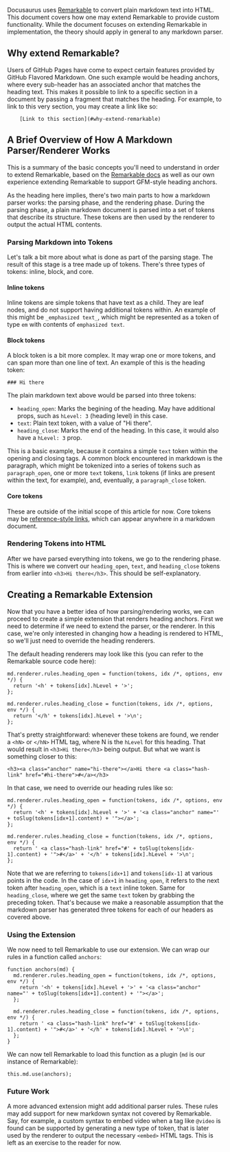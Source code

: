 Docusaurus uses [Remarkable](https://github.com/jonschlinkert/remarkable) to convert plain markdown text into HTML. This document covers how one may extend Remarkable to provide custom functionality. While the document focuses on extending Remarkable in implementation, the theory should apply in general to any markdown parser.

## Why extend Remarkable?

Users of GitHub Pages have come to expect certain features provided by GitHub Flavored Markdown. One such example would be heading anchors, where every sub-header has an associated anchor that matches the heading text. This makes it possible to link to a specific section in a document by passing a fragment that matches the heading. For example, to link to this very section, you may create a link like so:

```
    [Link to this section](#why-extend-remarkable)
```

## A Brief Overview of How A Markdown Parser/Renderer Works

This is a summary of the basic concepts you'll need to understand in order to extend Remarkable, based on the [Remarkable docs](https://github.com/jonschlinkert/remarkable/tree/master/docs) as well as our own experience extending Remarkable to support GFM-style heading anchors.

As the heading here implies, there's two main parts to how a markdown parser works: the parsing phase, and the rendering phase. During the parsing phase, a plain markdown document is parsed into a set of tokens that describe its structure. These tokens are then used by the renderer to output the actual HTML contents.

### Parsing Markdown into Tokens

Let's talk a bit more about what is done as part of the parsing stage. The result of this stage is a tree made up of tokens. There's three types of tokens: inline, block, and core.

#### Inline tokens

Inline tokens are simple tokens that have text as a child. They are leaf nodes, and do not support having additional tokens within. An example of this might be `_emphasized text_`, which might be represented as a token of type `em` with contents of `emphasized text`.

#### Block tokens

A block token is a bit more complex. It may wrap one or more tokens, and can span more than one line of text. An example of this is the heading token:

```
### Hi there
```

The plain markdown text above would be parsed into three tokens:

- `heading_open`: Marks the begining of the heading. May have additional props, such as `hLevel: 3` (heading level) in this case.
- `text`: Plain text token, with a value of "Hi there".
- `heading_close`: Marks the end of the heading. In this case, it would also have a `hLevel: 3` prop.

This is a basic example, because it contains a simple `text` token within the opening and closing tags. A common block encountered in markdown is the paragraph, which might be tokenized into a series of tokens such as `paragraph_open`, one or more `text` tokens, `link` tokens (if links are present within the text, for example), and, eventually, a `paragraph_close` token.

#### Core tokens

These are outside of the initial scope of this article for now. Core tokens may be [reference-style links](https://github.github.com/gfm/#link-reference-definitions), which can appear anywhere in a markdown document.

### Rendering Tokens into HTML

After we have parsed everything into tokens, we go to the rendering phase. This is where we convert our `heading_open`, `text`, and `heading_close` tokens from earlier into `<h3>Hi there</h3>`. This should be self-explanatory.

## Creating a Remarkable Extension

Now that you have a better idea of how parsing/rendering works, we can proceed to create a simple extension that renders heading anchors. First we need to determine if we need to extend the parser, or the renderer. In this case, we're only interested in changing how a heading is rendered to HTML, so we'll just need to override the heading renderers.

The default heading renderers may look like this (you can refer to the Remarkable source code here):

```
md.renderer.rules.heading_open = function(tokens, idx /*, options, env */) {
  return '<h' + tokens[idx].hLevel + '>';
};

md.renderer.rules.heading_close = function(tokens, idx /*, options, env */) {
  return '</h' + tokens[idx].hLevel + '>\n';
};
```

That's pretty straightforward: whenever these tokens are found, we render a `<hN>` or `</hN>` HTML tag, where N is the `hLevel` for this heading. That would result in `<h3>Hi there</h3>` being output. But what we want is something closer to this:

```
<h3><a class="anchor" name="hi-there"></a>Hi there <a class="hash-link" href="#hi-there">#</a></h3>
```

In that case, we need to override our heading rules like so:

```
md.renderer.rules.heading_open = function(tokens, idx /*, options, env */) {
  return '<h' + tokens[idx].hLevel + '>' + '<a class="anchor" name="' + toSlug(tokens[idx+1].content) + '"></a>';
};

md.renderer.rules.heading_close = function(tokens, idx /*, options, env */) {
  return ' <a class="hash-link" href="#' + toSlug(tokens[idx-1].content) + '">#</a>' + '</h' + tokens[idx].hLevel + '>\n';
};
```

Note that we are referring to `tokens[idx+1]` and `tokens[idx-1]` at various points in the code. In the case of `idx+1` in `heading_open`, it refers to the next token after `heading_open`, which is a `text` inline token. Same for `heading_close`, where we get the same `text` token by grabbing the preceding token. That's because we make a reasonable assumption that the markdown parser has generated three tokens for each of our headers as covered above.

### Using the Extension

We now need to tell Remarkable to use our extension. We can wrap our rules in a function called `anchors`:

```
function anchors(md) {
  md.renderer.rules.heading_open = function(tokens, idx /*, options, env */) {
    return '<h' + tokens[idx].hLevel + '>' + '<a class="anchor" name="' + toSlug(tokens[idx+1].content) + '"></a>';
  };

  md.renderer.rules.heading_close = function(tokens, idx /*, options, env */) {
    return ' <a class="hash-link" href="#' + toSlug(tokens[idx-1].content) + '">#</a>' + '</h' + tokens[idx].hLevel + '>\n';
  };
}
```

We can now tell Remarkable to load this function as a plugin (`md` is our instance of Remarkable):

```
this.md.use(anchors);
```

### Future Work

A more advanced extension might add additional parser rules. These rules may add support for new markdown syntax not covered by Remarkable. Say, for example, a custom syntax to embed video when a tag like `@video` is found can be supported by generating a new type of token, that is later used by the renderer to output the necessary `<embed>` HTML tags. This is left as an exercise to the reader for now.